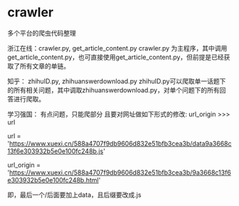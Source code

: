 # crawler

多个平台的爬虫代码整理

浙江在线：crawler.py, get_article_content.py 
crawler.py 为主程序，其中调用get_article_content.py，也可直接使用get_article_content.py，但前提是已经获取了所有文章的单链。

知乎： zhihuID.py, zhihuanswerdownload.py
zhihuID.py可以爬取单一话题下的所有相关问题，其中调取zhihuanswerdownload.py，对单个问题下的所有回答进行爬取。

学习强国： 有点问题，只能爬部分 且要对网址做如下形式的修改: url_origin >>> url

url = 'https://www.xuexi.cn/588a4707f9db9606d832e51bfb3cea3b/data9a3668c13f6e303932b5e0e100fc248b.js'

url_origin = 'https://www.xuexi.cn/588a4707f9db9606d832e51bfb3cea3b/9a3668c13f6e303932b5e0e100fc248b.html'

即，最后一个/后面要加上data，且后缀要改成.js
